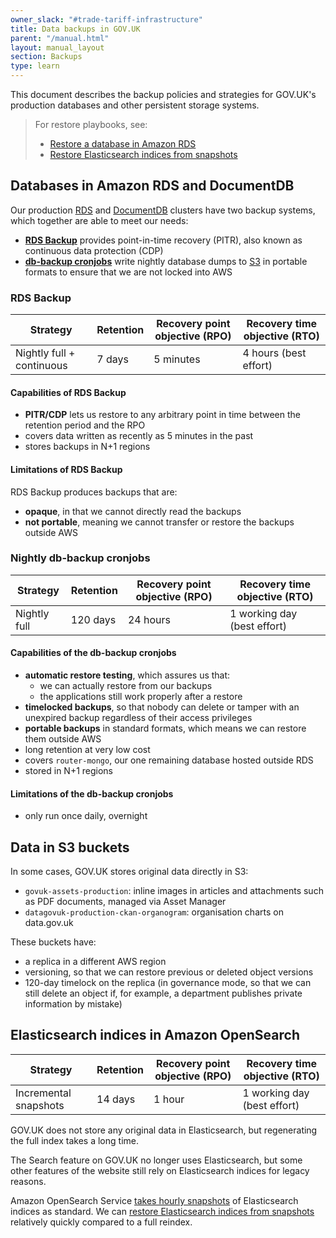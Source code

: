 ```yaml
---
owner_slack: "#trade-tariff-infrastructure"
title: Data backups in GOV.UK
parent: "/manual.html"
layout: manual_layout
section: Backups
type: learn
---
```


This document describes the backup policies and strategies for GOV.UK's production databases and other persistent storage systems.

> For restore playbooks, see:
>
> - [Restore a database in Amazon RDS](howto-backup-and-restore-in-aws-rds.html)
> - [Restore Elasticsearch indices from snapshots](elasticsearch-dumps.html)

## Databases in Amazon RDS and DocumentDB

Our production [RDS](https://eu-west-1.console.aws.amazon.com/rds/home?region=eu-west-1#databases:) and [DocumentDB](https://eu-west-1.console.aws.amazon.com/docdb/home?region=eu-west-1#clusters) clusters have two backup systems, which together are able to meet our needs:

- [**RDS Backup**](https://eu-west-1.console.aws.amazon.com/rds/home?region=eu-west-1#automatedbackups:) provides point-in-time recovery (PITR), also known as continuous data protection (CDP)
- [**db-backup cronjobs**](https://argo.eks.production.govuk.digital/applications/db-backup) write nightly database dumps to [S3](https://s3.console.aws.amazon.com/s3/buckets/govuk-production-database-backups?region=eu-west-1) in portable formats to ensure that we are not locked into AWS

### RDS Backup

| Strategy | Retention | Recovery point objective (RPO) | Recovery time objective (RTO) |
| --- | --- | --- | --- |
| Nightly full + continuous | 7 days | 5 minutes | 4 hours (best effort) |

#### Capabilities of RDS Backup

- **PITR/CDP** lets us restore to any arbitrary point in time between the retention period and the RPO
- covers data written as recently as 5 minutes in the past
- stores backups in N+1 regions

#### Limitations of RDS Backup

RDS Backup produces backups that are:

- **opaque**, in that we cannot directly read the backups
- **not portable**, meaning we cannot transfer or restore the backups outside AWS

### Nightly db-backup cronjobs

| Strategy | Retention | Recovery point objective (RPO) | Recovery time objective (RTO) |
| --- | --- | --- | --- |
| Nightly full | 120 days | 24 hours | 1 working day (best effort) |

#### Capabilities of the db-backup cronjobs

- **automatic restore testing**, which assures us that:
    - we can actually restore from our backups
    - the applications still work properly after a restore
- **timelocked backups**, so that nobody can delete or tamper with an unexpired backup regardless of their access privileges
- **portable backups** in standard formats, which means we can restore them outside AWS
- long retention at very low cost
- covers `router-mongo`, our one remaining database hosted outside RDS
- stored in N+1 regions

#### Limitations of the db-backup cronjobs

- only run once daily, overnight

## Data in S3 buckets

In some cases, GOV.UK stores original data directly in S3:

- `govuk-assets-production`: inline images in articles and attachments such as PDF documents, managed via Asset Manager
- `datagovuk-production-ckan-organogram`: organisation charts on data.gov.uk

These buckets have:

- a replica in a different AWS region
- versioning, so that we can restore previous or deleted object versions
- 120-day timelock on the replica (in governance mode, so that we can still delete an object if, for example, a department publishes private information by mistake)

## Elasticsearch indices in Amazon OpenSearch

| Strategy | Retention | Recovery point objective (RPO) | Recovery time objective (RTO) |
| --- | --- | --- | --- |
| Incremental snapshots | 14 days | 1 hour | 1 working day (best effort) |

GOV.UK does not store any original data in Elasticsearch, but regenerating the full index takes a long time.

The Search feature on GOV.UK no longer uses Elasticsearch, but some other features of the website still rely on Elasticsearch indices for legacy reasons.

Amazon OpenSearch Service [takes hourly snapshots](https://docs.aws.amazon.com/opensearch-service/latest/developerguide/managedomains-snapshots.html#managedomains-snapshot-restore) of Elasticsearch indices as standard. We can [restore Elasticsearch indices from snapshots](elasticsearch-dumps.html) relatively quickly compared to a full reindex.
